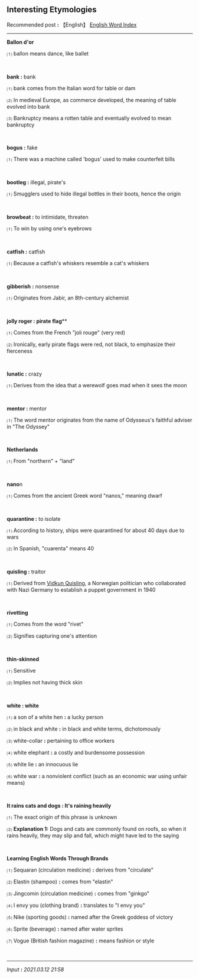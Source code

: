 ## **Interesting Etymologies**

Recommended post **:** 【English】 [English Word Index](https://jb243.github.io/pages/1108)

---

**Ballon d'or**

 ⑴ ballon means dance, like ballet

<br>

**bank :** bank

 ⑴ bank comes from the Italian word for table or dam

 ⑵ In medieval Europe, as commerce developed, the meaning of table evolved into bank

 ⑶ Bankruptcy means a rotten table and eventually evolved to mean bankruptcy

<br>

**bogus :** fake

 ⑴ There was a machine called 'bogus' used to make counterfeit bills

<br>

**bootleg :** illegal, pirate's

 ⑴ Smugglers used to hide illegal bottles in their boots, hence the origin

<br>

**browbeat :** to intimidate, threaten

 ⑴ To win by using one's eyebrows

<br>

**catfish :** catfish

 ⑴ Because a catfish's whiskers resemble a cat's whiskers

<br>

**gibberish** **:** nonsense

 ⑴ Originates from Jabir, an 8th-century alchemist

<br>

**jolly roger : pirate flag****

 ⑴ Comes from the French "joli rouge" (very red)

 ⑵ Ironically, early pirate flags were red, not black, to emphasize their fierceness

<br>

**lunatic :** crazy

 ⑴ Derives from the idea that a werewolf goes mad when it sees the moon

<br>

**mentor :** mentor

 ⑴ The word mentor originates from the name of Odysseus's faithful adviser in "The Odyssey"

<br>

**Netherlands**

 ⑴ From "northern" + "land"

<br>

**nano**n

 ⑴ Comes from the ancient Greek word "nanos," meaning dwarf

<br>

**quarantine :** to isolate

 ⑴ According to history, ships were quarantined for about 40 days due to wars

 ⑵ In Spanish, "cuarenta" means 40

<br>

**quisling :** traitor

 ⑴ Derived from [Vidkun Quisling](https://namu.wiki/w/%EB%B9%84%EB%93%9C%EC%BF%A4%20%ED%81%AC%EB%B9%84%EC%8A%AC%EB%A7%81), a Norwegian politician who collaborated with Nazi Germany to establish a puppet government in 1940

<br>

**rivetting**

 ⑴ Comes from the word "rivet"

 ⑵ Signifies capturing one's attention

<br>

**thin-skinned**

 ⑴ Sensitive

 ⑵ Implies not having thick skin

<br>

**white : white**

 ⑴ a son of a white hen **:** a lucky person

 ⑵ in black and white **:** in black and white terms, dichotomously

 ⑶ white-collar **:** pertaining to office workers

 ⑷ white elephant **:** a costly and burdensome possession

 ⑸ white lie **:** an innocuous lie

 ⑹ white war **:** a nonviolent conflict (such as an economic war using unfair means)

<br>

**It rains cats and dogs : It's raining heavily**

 ⑴ The exact origin of this phrase is unknown

 ⑵ **Explanation 1:** Dogs and cats are commonly found on roofs, so when it rains heavily, they may slip and fall, which might have led to the saying

<br>

**Learning English Words Through Brands**

 ⑴ Sequaran (circulation medicine) **:** derives from "circulate"

 ⑵ Elastin (shampoo) **:** comes from "elastin"

 ⑶ Jingcomin (circulation medicine) **:** comes from "ginkgo"

 ⑷ I envy you (clothing brand) **:** translates to "I envy you"

 ⑸ Nike (sporting goods) **:** named after the Greek goddess of victory

 ⑹ Sprite (beverage) **:** named after water sprites

 ⑺ Vogue (British fashion magazine) **:** means fashion or style

<br>

---

_Input **:** 2021.03.12 21:58_
